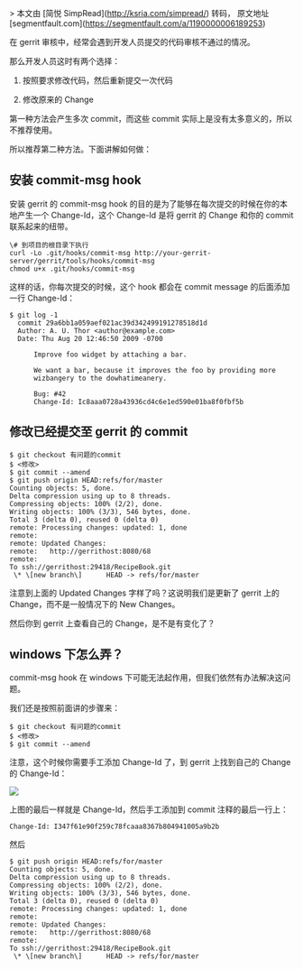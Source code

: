 \> 本文由 \[简悦 SimpRead\](http://ksria.com/simpread/) 转码， 原文地址 \[segmentfault.com\](https://segmentfault.com/a/1190000006189253)

在 gerrit 审核中，经常会遇到开发人员提交的代码审核不通过的情况。

那么开发人员这时有两个选择：

1.  按照要求修改代码，然后重新提交一次代码
    
2.  修改原来的 Change
    

第一种方法会产生多次 commit，而这些 commit 实际上是没有太多意义的，所以不推荐使用。

所以推荐第二种方法。下面讲解如何做：

安装 commit-msg hook
------------------

安装 gerrit 的 commit-msg hook 的目的是为了能够在每次提交的时候在你的本地产生一个 Change-Id，这个 Change-Id 是将 gerrit 的 Change 和你的 commit 联系起来的纽带。

```
\# 到项目的根目录下执行
curl -Lo .git/hooks/commit-msg http://your-gerrit-server/gerrit/tools/hooks/commit-msg
chmod u+x .git/hooks/commit-msg
```

这样的话，你每次提交的时候，这个 hook 都会在 commit message 的后面添加一行 Change-Id：

```
$ git log -1
  commit 29a6bb1a059aef021ac39d342499191278518d1d
  Author: A. U. Thor <author@example.com>
  Date: Thu Aug 20 12:46:50 2009 -0700

      Improve foo widget by attaching a bar.

      We want a bar, because it improves the foo by providing more
      wizbangery to the dowhatimeanery.

      Bug: #42
      Change-Id: Ic8aaa0728a43936cd4c6e1ed590e01ba8f0fbf5b
```

修改已经提交至 gerrit 的 commit
-----------------------

```
$ git checkout 有问题的commit
$ <修改>
$ git commit --amend
$ git push origin HEAD:refs/for/master
Counting objects: 5, done.
Delta compression using up to 8 threads.
Compressing objects: 100% (2/2), done.
Writing objects: 100% (3/3), 546 bytes, done.
Total 3 (delta 0), reused 0 (delta 0)
remote: Processing changes: updated: 1, done
remote:
remote: Updated Changes:
remote:   http://gerrithost:8080/68
remote:
To ssh://gerrithost:29418/RecipeBook.git
 \* \[new branch\]      HEAD -> refs/for/master
```

注意到上面的 Updated Changes 字样了吗？这说明我们是更新了 gerrit 上的 Change，而不是一般情况下的 New Changes。

然后你到 gerrit 上查看自己的 Change，是不是有变化了？

windows 下怎么弄？
-------------

commit-msg hook 在 windows 下可能无法起作用，但我们依然有办法解决这问题。

我们还是按照前面讲的步骤来：

```
$ git checkout 有问题的commit
$ <修改>
$ git commit --amend
```

注意，这个时候你需要手工添加 Change-Id 了，到 gerrit 上找到自己的 Change 的 Change-Id：

![](https://segmentfault.com/img/bVz8gK)

上图的最后一样就是 Change-Id，然后手工添加到 commit 注释的最后一行上：

```
Change-Id: I347f61e90f259c78fcaaa8367b804941005a9b2b
```

然后

```
$ git push origin HEAD:refs/for/master
Counting objects: 5, done.
Delta compression using up to 8 threads.
Compressing objects: 100% (2/2), done.
Writing objects: 100% (3/3), 546 bytes, done.
Total 3 (delta 0), reused 0 (delta 0)
remote: Processing changes: updated: 1, done
remote:
remote: Updated Changes:
remote:   http://gerrithost:8080/68
remote:
To ssh://gerrithost:29418/RecipeBook.git
 \* \[new branch\]      HEAD -> refs/for/master
```